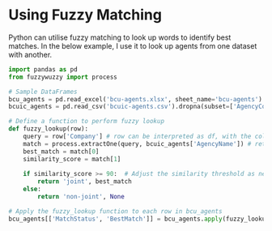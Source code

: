 # Using Fuzzy Matching

Python can utilise fuzzy matching to look up words to identify best matches. In the below example, I use it to look up agents from one dataset with another.

```python
import pandas as pd
from fuzzywuzzy import process

# Sample DataFrames
bcu_agents = pd.read_excel('bcu-agents.xlsx', sheet_name='bcu-agents')
bcuic_agents = pd.read_csv('bcuic-agents.csv').dropna(subset=['AgencyCode'])

# Define a function to perform fuzzy lookup
def fuzzy_lookup(row):
    query = row['Company'] # row can be interpreted as df, with the column being selected
    match = process.extractOne(query, bcuic_agents['AgencyName']) # returns a tuple
    best_match = match[0]
    similarity_score = match[1]
    
    if similarity_score >= 90:  # Adjust the similarity threshold as needed
        return 'joint', best_match
    else:
        return 'non-joint', None

# Apply the fuzzy_lookup function to each row in bcu_agents
bcu_agents[['MatchStatus', 'BestMatch']] = bcu_agents.apply(fuzzy_lookup, axis=1, result_type='expand')
```
